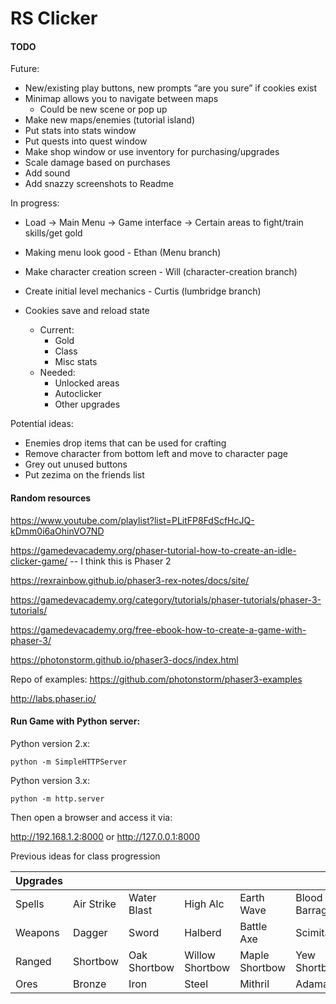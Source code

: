 # RS Clicker

#### TODO

Future:
* New/existing play buttons, new prompts “are you sure” if cookies exist
* Minimap allows you to navigate between maps
  * Could be new scene or pop up
* Make new maps/enemies (tutorial island)
* Put stats into stats window
* Put quests into quest window
* Make shop window or use inventory for purchasing/upgrades
* Scale damage based on purchases
* Add sound
* Add snazzy screenshots to Readme

In progress:
* Load -> Main Menu -> Game interface -> Certain areas to fight/train skills/get gold
                  
* Making menu look good - Ethan (Menu branch)

* Make character creation screen - Will (character-creation branch)

* Create initial level mechanics - Curtis (lumbridge branch)
* Cookies save and reload state
  * Current:
    * Gold
    * Class
    * Misc stats
  * Needed:
    * Unlocked areas
    * Autoclicker
    * Other upgrades

Potential ideas:
* Enemies drop items that can be used for crafting
* Remove character from bottom left and move to character page
* Grey out unused buttons
* Put zezima on the friends list

#### Random resources

https://www.youtube.com/playlist?list=PLitFP8FdScfHcJQ-kDmm0i6aOhinVO7ND

https://gamedevacademy.org/phaser-tutorial-how-to-create-an-idle-clicker-game/ -- I think this is Phaser 2

https://rexrainbow.github.io/phaser3-rex-notes/docs/site/

https://gamedevacademy.org/category/tutorials/phaser-tutorials/phaser-3-tutorials/

https://gamedevacademy.org/free-ebook-how-to-create-a-game-with-phaser-3/

https://photonstorm.github.io/phaser3-docs/index.html


Repo of examples:
https://github.com/photonstorm/phaser3-examples


http://labs.phaser.io/


#### Run Game with Python server:

Python version 2.x:

`python -m SimpleHTTPServer`

Python version 3.x:

`python -m http.server`

Then open a browser and access it via:

http://192.168.1.2:8000 
or
http://127.0.0.1:8000

Previous ideas for class progression

| Upgrades |            |              |                 |                |               |                |             |
|-------------|------------|--------------|-----------------|----------------|---------------|----------------|-------------|
| Spells      | Air Strike | Water Blast  | High Alc        | Earth Wave     | Blood Barrage | Ice Barrage    | Fire Surge  |
| Weapons     | Dagger     | Sword        | Halberd         | Battle Axe     | Scimitar      |                |             |
| Ranged      | Shortbow   | Oak Shortbow | Willow Shortbow | Maple Shortbow | Yew Shortbow  | Magic Shortbow | Crystal Bow |
| Ores        | Bronze     | Iron         | Steel           | Mithril        | Adamant       | Rune           | Dragon      |
